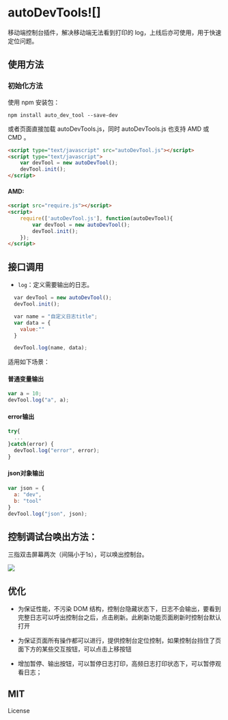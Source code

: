 # autoDevTools![]

移动端控制台插件，解决移动端无法看到打印的 log，上线后亦可使用，用于快速定位问题。

## 使用方法

### 初始化方法

使用 npm 安装包：

`npm install auto_dev_tool --save-dev`

或者页面直接加载 autoDevTools.js，同时 autoDevTools.js 也支持 AMD 或 CMD 。

```HTML
<script type="text/javascript" src="autoDevTool.js"></script>
<script type="text/javascript">
    var devTool = new autoDevTool();
    devTool.init();
</script>
```

#### AMD:
```HTML
<script src="require.js"></script>
<script>
    require(['autoDevTool.js'], function(autoDevTool){
        var devTool = new autoDevTool();
        devTool.init();
    });
</script>
```
## 接口调用
+ `log`：定义需要输出的日志。
```javascript
  var devTool = new autoDevTool();
  devTool.init();

  var name = "自定义日志title";
  var data = {
    value:""
  }

  devTool.log(name, data);
```
适用如下场景：
#### 普通变量输出

```javascript
var a = 10;
devTool.log("a", a);
```

#### error输出
```javascript
try{
  ...
}catch(error) {
  devTool.log("error", error);
}
```

#### json对象输出
```javascript
var json = {
  a: "dev",
  b: "tool"
}
devTool.log("json", json);
```
## 控制调试台唤出方法：

三指双击屏幕两次（间隔小于1s），可以唤出控制台。

![](https://github.com/chokcoco/autoDevTools/blob/master/images/example-demo.jpg)

## 优化

+ 为保证性能，不污染 DOM 结构，控制台隐藏状态下，日志不会输出，要看到完整日志可以呼出控制台之后，点击刷新。此刷新功能页面刷新时控制台默认打开

+ 为保证页面所有操作都可以进行，提供控制台定位控制，如果控制台挡住了页面下方的某些交互按钮，可以点击上移按钮

+ 增加暂停、输出按钮，可以暂停日志打印，高频日志打印状态下，可以暂停观看日志；

## MIT

License
